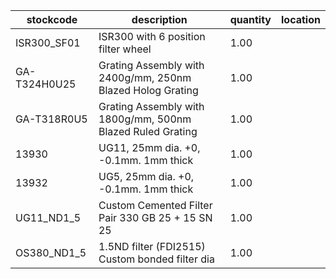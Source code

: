|stockcode|description|quantity|location|
|---------|-----------|--------|--------|
|ISR300_SF01|ISR300 with 6 position filter wheel|1.00||
|GA-T324H0U25|Grating Assembly with 2400g/mm, 250nm Blazed Holog Grating|1.00||
|GA-T318R0U5|Grating Assembly with 1800g/mm, 500nm Blazed Ruled Grating|1.00||
|13930|UG11, 25mm dia. +0, -0.1mm. 1mm thick|1.00||
|13932|UG5, 25mm dia. +0, -0.1mm. 1mm thick|1.00||
|UG11_ND1_5|Custom Cemented Filter Pair 330 GB 25 + 15 SN 25|1.00||
|OS380_ND1_5|1.5ND filter (FDI2515) Custom bonded filter dia|1.00||
